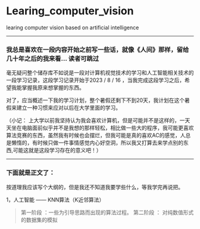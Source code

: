 # Learing_computer_vision
learing computer vision based on artificial intelligence 
***
### 我总是喜欢在一段内容开始之前写一些话，就像《人间》那样，留给几十年之后的我来看... 读者可跳过
  毫无疑问整个储存库不如说是一段对计算机视觉技术的学习和人工智能相关技术的一段学习记录，这段学习记录开始于2023 / 8 / 16 ，当我完成这段学习之后，希望我能掌握我原来想掌握的东西。

对了，应当概述一下我的学习计划，整个暑假还剩下不到20天，我计划在这个暑假来建立一种习惯来应对以后在大学里面的学习。

（小记： 上大学以前我坚持认为我会喜欢计算机，但是可能并不是这样的，一天天坐在电脑面前似乎并不是我想的那样轻松，相比做一些大的程序，我可能更喜欢算法竞赛的东西，虽然我有时候也会摆烂，但我可能是真的喜欢AC的感觉，人总是懒惰的，有时候只做一件事情感觉内心好空洞，所以我又打算去来学点别的东西,可能这就是这段学习存在的意义吧！）

***
### 下面就是正文了：
按道理我应该写个大纲的，但是我还不知道我要学些什么，等我学完再说把。

1，人工智能 —— KNN算法（K近邻算法）
 
  >第一阶段 ：一些为引导思路而出现的算法过程。 
  >第二阶段 ： 对纯数值形式的数据集的模拟
